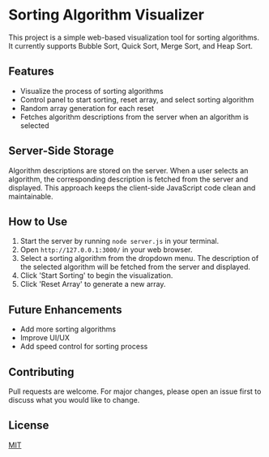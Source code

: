 # Sorting Algorithm Visualizer

This project is a simple web-based visualization tool for sorting algorithms. It currently supports Bubble Sort, Quick Sort, Merge Sort, and Heap Sort.

## Features

- Visualize the process of sorting algorithms
- Control panel to start sorting, reset array, and select sorting algorithm
- Random array generation for each reset
- Fetches algorithm descriptions from the server when an algorithm is selected

## Server-Side Storage

Algorithm descriptions are stored on the server. When a user selects an algorithm, the corresponding description is fetched from the server and displayed. This approach keeps the client-side JavaScript code clean and maintainable.

## How to Use

1. Start the server by running `node server.js` in your terminal.
2. Open `http://127.0.0.1:3000/` in your web browser.
3. Select a sorting algorithm from the dropdown menu. The description of the selected algorithm will be fetched from the server and displayed.
4. Click 'Start Sorting' to begin the visualization.
5. Click 'Reset Array' to generate a new array.

## Future Enhancements

- Add more sorting algorithms
- Improve UI/UX
- Add speed control for sorting process

## Contributing

Pull requests are welcome. For major changes, please open an issue first to discuss what you would like to change.

## License

[MIT](https://choosealicense.com/licenses/mit/)